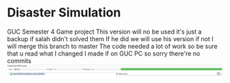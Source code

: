 # Disaster Simulation
GUC Semester 4 Game project
This version will no be used it's just a backup if salah didn't solved them
If he did we will use his version if not I will merge this branch to master
The code needed a lot of work so be sure that u read what I changed I made if on GUC PC so sorry there're no commits
![](green.png)
